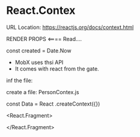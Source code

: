 # React.Contex

URL Location: 
https://reactjs.org/docs/context.html




RENDER PROPS <==== Read....

const created = Date.Now



- MobX uses thsi API 
- It comes with react from the gate. 









inf the file: 




create a file: PersonContex.js

const Data = React .createContext({})



<React.Fragment>

</React.Fragment>